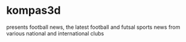 # kompas3d
presents football news, the latest football and futsal sports news from various national and international clubs
